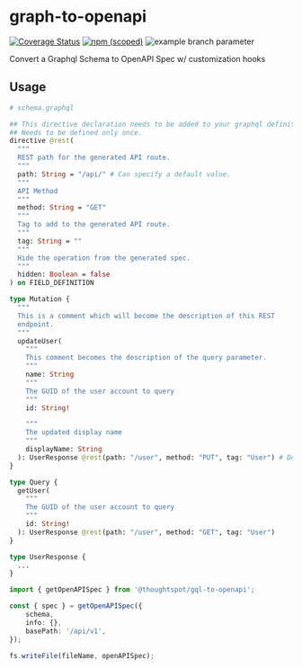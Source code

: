 # graph-to-openapi

[![Coverage Status](https://coveralls.io/repos/github/thoughtspot/graph-to-openapi/badge.svg?branch=main)](https://coveralls.io/github/thoughtspot/graph-to-openapi?branch=main) [![npm (scoped)](https://img.shields.io/npm/v/@thoughtspot/graph-to-openapi)](https://www.npmjs.com/package/@thoughtspot/graph-to-openapi) ![example branch parameter](https://github.com/thoughtspot/graph-to-openapi/actions/workflows/node.js.yml/badge.svg?branch=main)

Convert a Graphql Schema to OpenAPI Spec w/ customization hooks

## Usage

```graphql
# schema.graphql

## This directive declaration needs to be added to your graphql definitions.
## Needs to be defined only once.
directive @rest(
  """
  REST path for the generated API route.
  """
  path: String = "/api/" # Can specify a default value.
  """
  API Method
  """
  method: String = "GET"
  """
  Tag to add to the generated API route.
  """
  tag: String = ""
  """
  Hide the operation from the generated spec.
  """
  hidden: Boolean = false
) on FIELD_DEFINITION

type Mutation {
  """
  This is a comment which will become the description of this REST
  endpoint.
  """
  updateUser(
    """
    This comment becomes the description of the query parameter.
    """
    name: String
    """
    The GUID of the user account to query
    """
    id: String!

    """
    The updated display name
    """
    displayName: String
  ): UserResponse @rest(path: "/user", method: "PUT", tag: "User") # Define the openAPI spec config here.
}

type Query {
  getUser(
    """
    The GUID of the user account to query
    """
    id: String!
  ): UserResponse @rest(path: "/user", method: "GET", tag: "User")
}

type UserResponse {
  ...
}
```

```ts
import { getOpenAPISpec } from '@thoughtspot/gql-to-openapi';

const { spec } = getOpenAPISpec({
    schema,
    info: {},
    basePath: '/api/v1',
});

fs.writeFile(fileName, openAPISpec);
```
